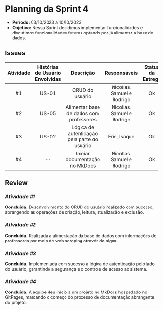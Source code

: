 # **Planning da Sprint 4**

- **Período:** 03/10/2023 a 10/10/2023
- **Objetivo:** Nessa Sprint decidimos implementar funcionalidades e discutimos funcionalidades futuras optando por já alimentar a base de dados.

## **Issues**

|Atividade|Histórias de Usuário Envolvidas|Descrição|Responsáveis|Status da Entrega|
|:----:|:----------:|:----------:|:------:|:--:|
|#1|US-01| CRUD do usuário| Nicollas, Samuel e Rodrigo | Ok |
|#2|US-05| Alimentar base de dados com professores  | Nicollas, Samuel e Rodrigo| Ok |
|#3|US-02| Lógica de autenticação pela parte do usuário |  Eric, Isaque  | Ok |
|#4|--| Iniciar documentação no MkDocs  |  Nicollas, Samuel e Rodrigo  | Ok |

## **Review**

### ***Atividade #1***
**Concluída.**  Desenvolvimento do CRUD de usuário realizado com sucesso, abrangendo as operações de criação, leitura, atualização e exclusão.

### ***Atividade #2***
**Concluída.** Realizada a alimentação da base de dados com informações de professores por meio de web scraping através do sigaa.

### ***Atividade #3***
**Concluída.**  Implementada com sucesso a lógica de autenticação pelo lado do usuário, garantindo a segurança e o controle de acesso ao sistema.

### ***Atividade #4***
**Concluída.**  A equipe deu início a um projeto no MkDocs hospedado no GitPages, marcando o começo do processo de documentação abrangente do projeto.






